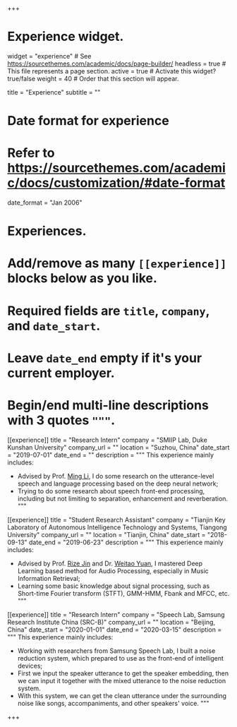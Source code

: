 +++
# Experience widget.
widget = "experience"  # See https://sourcethemes.com/academic/docs/page-builder/
headless = true  # This file represents a page section.
active = true  # Activate this widget? true/false
weight = 40  # Order that this section will appear.

title = "Experience"
subtitle = ""

# Date format for experience
#   Refer to https://sourcethemes.com/academic/docs/customization/#date-format
date_format = "Jan 2006"

# Experiences.
#   Add/remove as many `[[experience]]` blocks below as you like.
#   Required fields are `title`, `company`, and `date_start`.
#   Leave `date_end` empty if it's your current employer.
#   Begin/end multi-line descriptions with 3 quotes `"""`.
[[experience]]
  title = "Research Intern"
  company = "SMIIP Lab, Duke Kunshan University"
  company_url = ""
  location = "Suzhou, China"
  date_start = "2019-07-01"
  date_end = ""
  description = """
  This experience mainly includes:
  
  * Advised by Prof. [Ming Li](https://scholars.duke.edu/person/MingLi), I do some research on the utterance-level speech and language processing based on the deep neural network;
  * Trying to do some research about speech front-end processing, including but not limiting to separation, enhancement and reverberation.
  """

[[experience]]
  title = "Student Research Assistant"
  company = "Tianjin Key Laboratory of Autonomous Intelligence Technology and Systems, Tiangong University"
  company_url = ""
  location = "Tianjin, China"
  date_start = "2018-09-13"
  date_end = "2019-06-23"
  description = """
  This experience mainly includes:
  
  * Advised by Prof. [Rize Jin](https://scholar.google.com/citations?user=pDJfVZcAAAAJ&hl=en) and Dr. [Weitao Yuan](https://www.researchgate.net/profile/Weitao_Yuan), I mastered Deep Learning based method for Audio Processing, especially in Music Information Retrieval;
  * Learning some basic knowledge about signal processing, such as Short-time Fourier transform (STFT), GMM-HMM, Fbank and MFCC, etc.
  """
  
[[experience]]
  title = "Research Intern"
  company = "Speech Lab, Samsung Research Institute China (SRC-B)"
  company_url = ""
  location = "Beijing, China"
  date_start = "2020-01-01"
  date_end = "2020-03-15"
  description = """
  This experience mainly includes:
  
  * Working with researchers from Samsung Speech Lab, I built a noise reduction system, which prepared to use as the front-end of intelligent devices;
  * First we input the speaker utterance to get the speaker embedding, then we can input it together with the mixed utterance to the noise reduction system.
  * With this system, we can get the clean utterance under the surrounding noise like songs, accompaniments, and other speakers' voice.
  """

+++
